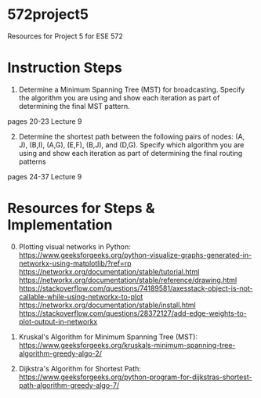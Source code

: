 # 572project5
Resources for Project 5 for ESE 572

# Instruction Steps

1. Determine a Minimum Spanning Tree (MST) for broadcasting. Specify the algorithm
you are using and show each iteration as part of determining the final MST pattern. 

pages 20-23 Lecture 9

2. Determine the shortest path between the following pairs of nodes: (A, J), (B,I), (A,G),
(E,F), (B,J), and (D,G). Specify which algorithm you are using and show each
iteration as part of determining the final routing patterns 

pages 24-37 Lecture 9

# Resources for Steps & Implementation

0. Plotting visual networks in Python: \
https://www.geeksforgeeks.org/python-visualize-graphs-generated-in-networkx-using-matplotlib/?ref=rp \
https://networkx.org/documentation/stable/tutorial.html \
https://networkx.org/documentation/stable/reference/drawing.html \
https://stackoverflow.com/questions/74189581/axesstack-object-is-not-callable-while-using-networkx-to-plot \
https://networkx.org/documentation/stable/install.html \
https://stackoverflow.com/questions/28372127/add-edge-weights-to-plot-output-in-networkx

1. Kruskal's Algorithm for Minimum Spanning Tree (MST): \
https://www.geeksforgeeks.org/kruskals-minimum-spanning-tree-algorithm-greedy-algo-2/

2. Dijkstra's Algorithm for Shortest Path: \
https://www.geeksforgeeks.org/python-program-for-dijkstras-shortest-path-algorithm-greedy-algo-7/
